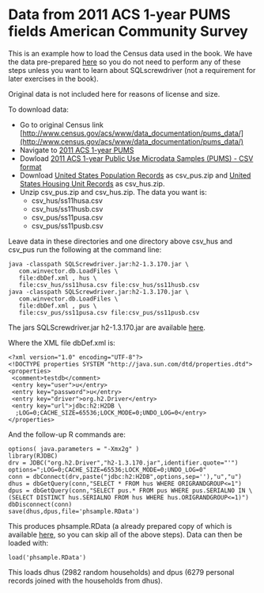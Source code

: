 
# Data from 2011 ACS 1-year PUMS fields American Community Survey

This is an example how to load the Census data used in the book.  We have the data pre-prepared [here](https://github.com/WinVector/zmPDSwR/blob/master/PUMS/phsample.RData) so you do not need to perform any of these steps unless you want to learn about SQLscrewdriver (not a requirement for later exercises in the book).

Original data is not included here for reasons of license and size.

To download data:

 * Go to original Census link [http://www.census.gov/acs/www/data_documentation/pums_data/](http://www.census.gov/acs/www/data_documentation/pums_data/)
 * Navigate to [2011 ACS 1-year PUMS](http://factfinder2.census.gov/bkmk/navigation/1.0/en/d_dataset:ACS_11_1YR/d_product_type:PUMS)
 * Dowload [2011 ACS 1-year Public Use Microdata Samples (PUMS) - CSV format](http://factfinder2.census.gov/faces/tableservices/jsf/pages/productview.xhtml?pid=ACS_pums_csv_2011&prodType=document)
 * Download [United States Population Records](http://www2.census.gov/acs2011_1yr/pums/csv_pus.zip) as csv_pus.zip and [United States Housing Unit Records](http://www2.census.gov/acs2011_1yr/pums/csv_hus.zip) as csv_hus.zip.
 * Unzip csv_pus.zip and csv_hus.zip.  The data you want is:
    * csv_hus/ss11husa.csv
    * csv_hus/ss11husb.csv
    * csv_pus/ss11pusa.csv
    * csv_pus/ss11pusb.csv

Leave data in these directories and one directory above csv_hus and csv_pus run the following at the command line:


```
java -classpath SQLScrewdriver.jar:h2-1.3.170.jar \
   com.winvector.db.LoadFiles \
   file:dbDef.xml , hus \
   file:csv_hus/ss11husa.csv file:csv_hus/ss11husb.csv
java -classpath SQLScrewdriver.jar:h2-1.3.170.jar \
   com.winvector.db.LoadFiles \
   file:dbDef.xml , pus \
   file:csv_pus/ss11pusa.csv file:csv_pus/ss11pusb.csv
```

The jars SQLScrewdriver.jar h2-1.3.170.jar are available [here](https://github.com/WinVector/zmPDSwR/tree/master/PUMS/loadExample).

Where the XML file dbDef.xml is:

```
<?xml version="1.0" encoding="UTF-8"?>
<!DOCTYPE properties SYSTEM "http://java.sun.com/dtd/properties.dtd">
<properties>
 <comment>testdb</comment>
 <entry key="user">u</entry>
 <entry key="password">u</entry>
 <entry key="driver">org.h2.Driver</entry>
 <entry key="url">jdbc:h2:H2DB \
  ;LOG=0;CACHE_SIZE=65536;LOCK_MODE=0;UNDO_LOG=0</entry>
</properties>
```

And the follow-up R commands are:

```
options( java.parameters = "-Xmx2g" )
library(RJDBC)
drv = JDBC("org.h2.Driver","h2-1.3.170.jar",identifier.quote="'")
options=";LOG=0;CACHE_SIZE=65536;LOCK_MODE=0;UNDO_LOG=0"
conn = dbConnect(drv,paste("jdbc:h2:H2DB",options,sep=''),"u","u")
dhus = dbGetQuery(conn,"SELECT * FROM hus WHERE ORIGRANDGROUP<=1")
dpus = dbGetQuery(conn,"SELECT pus.* FROM pus WHERE pus.SERIALNO IN \
(SELECT DISTINCT hus.SERIALNO FROM hus WHERE hus.ORIGRANDGROUP<=1)")
dbDisconnect(conn)
save(dhus,dpus,file='phsample.RData')
```

This produces phsample.RData (a already prepared copy of which is available [here](https://github.com/WinVector/zmPDSwR/tree/master/PUMS), so you can skip all of the above steps).
Data can then be loaded with:

```
load('phsample.RData')
```

This loads dhus (2982 random households) and dpus (6279 personal records
joined with the households from dhus).
